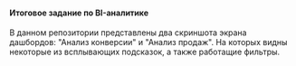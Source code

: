 #### Итоговое задание по BI-аналитике

В данном репозитории представлены два скриншота экрана дашбордов: "Анализ конверсии" и "Анализ продаж".
На которых видны некоторые из всплывающих подсказок, а также работащие фильтры.
